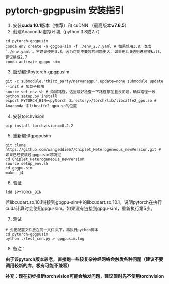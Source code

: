# pytorch-gpgpusim 安装指引

1. 安装**cuda 10.1**版本（推荐）和 cuDNN （最高版本**v7.6.5**）
2. 创建Anaconda虚拟环境（python 3.8或2.7）
```shell
cd pytorch-gpgpusim
conda env create -n gpgpu-sim -f ./env_2.7.yaml # 如果想用3.8，改成`./env.yaml`。不建议使用3.8，因为可能不兼容的问题更大，如果用3.8遇到进程被kill，建议换成2.7
conda activate gpgpu-sim
```
3. 启动编译pytorch-gpgpusim
```shell
git -c submodule."third_party/nervanagpu".update=none submodule update --init # 加载子模块
source set_env.sh # 添加路径，这里最好检查一下路径存在且没问题，确保路径一致
python setup.py install
export PYTORCH_BIN=<pytorch directory>/torch/lib/libcaffe2_gpu.so # Anaconda 中libcaffe2_gpu.so的位置
```
4. 安装torchvision
```shell
pip install torchvision==0.2.2
```
5. 重新编译gpgpusim
```shell
git clone https://github.com/wangeddie67/Chiplet_Heterogeneous_newVersion.git # 如果已经安装过gpgpusim可跳过
cd Chiplet_Heterogeneous_newVersion
source setup_env.sh
cd gpgpu-sim
make -j4
```
6. 验证
```shell
ldd $PYTORCH_BIN
```
若libcudart.so.10.1链接到gpgpu-sim中的libcudart.so.10.1，说明pytorch在执行cuda计算时会使用gpgu-sim。如果没有链接到gpgu-sim，重新执行第5步。

7. 测试
```shell
# 先把配置文件放在同一文件夹下，再执行python脚本
cd pytorch-gpgpusim
python ./test_cnn.py > gpgpusim.log
```

8. 备注：

**由于该pytorch版本较老，直接跑一些较复杂神经网络会触发各种问题（建议不要调用较新的库，极有可能不兼容）**

**补充：现在初步推断torchvision可能会触发问题，建议暂时先不使用torchvision**
